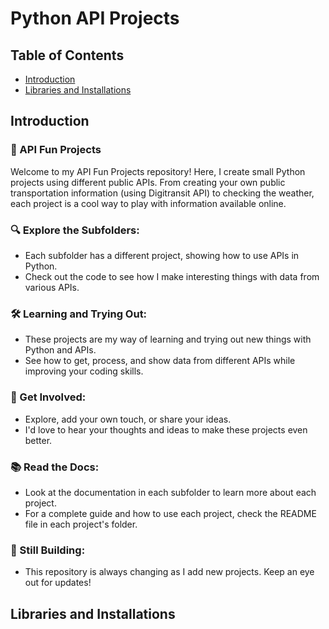 # Python API Projects
## Table of Contents
* [Introduction](https://github.com/PrameshKhanal/python-api-projects/blob/main/README.md#introduction)
* [Libraries and Installations](https://github.com/PrameshKhanal/python-api-projects/blob/main/README.md#libraries-and-installations)
## Introduction
### 🚀 API Fun Projects

Welcome to my API Fun Projects repository! Here, I create small Python projects using different public APIs. From creating your own public transportation information (using Digitransit API) to checking the weather, each project is a cool way to play with information available online.

### 🔍 Explore the Subfolders:
* Each subfolder has a different project, showing how to use APIs in Python.
* Check out the code to see how I make interesting things with data from various APIs.

### 🛠️ Learning and Trying Out:
* These projects are my way of learning and trying out new things with Python and APIs.
* See how to get, process, and show data from different APIs while improving your coding skills.

### 🌟 Get Involved:
* Explore, add your own touch, or share your ideas.
* I'd love to hear your thoughts and ideas to make these projects even better.

### 📚 Read the Docs:
* Look at the documentation in each subfolder to learn more about each project.
* For a complete guide and how to use each project, check the README file in each project's folder.

### 🚧 Still Building:
* This repository is always changing as I add new projects. Keep an eye out for updates!
  
## Libraries and Installations
